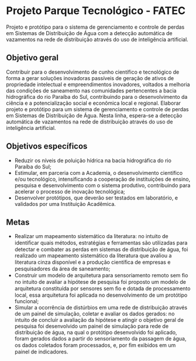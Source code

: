 # Projeto Parque Tecnológico - FATEC
Projeto e protótipo para o sistema de gerenciamento e controle de perdas em Sistemas de Distribuição de Água com a detecção automática de vazamentos na rede de distribuição através do uso de inteligência artificial.

## Objetivo geral
Contribuir para o desenvolvimento de cunho científico e tecnológico de forma a gerar soluções inovadoras passíveis de geração de ativos de propriedade intelectual e empreendimentos inovadores, voltados a melhoria das condições de saneamento nas comunidades pertencentes a bacia hidrográfica do rio Paraíba do Sul, contribuindo para o desenvolvimento da ciência e a potencialização social e econômica local e regional.
Elaborar projeto e protótipo para um sistema de gerenciamento e controle de perdas em Sistemas de Distribuição de Água. Nesta linha, espera-se a detecção automática de vazamentos na rede de distribuição através do uso de inteligência artificial.
## Objetivos específicos
* Reduzir os níveis de poluição hídrica na bacia hidrográfica do rio Paraíba do Sul;
* Estimular, em parceria com a Academia, o desenvolvimento científico e/ou tecnológico, intensificando a cooperação de instituições de ensino, pesquisa e desenvolvimento com o sistema produtivo, contribuindo para acelerar o processo de inovação tecnológica;
* Desenvolver protótipos, que deverão ser testados em laboratório, e validados por uma Instituição Acadêmica.
## Metas
* Realizar um mapeamento sistemático da literatura: no intuito de identiﬁcar quais métodos, estratégias e ferramentas são utilizadas para detectar e combater as perdas em sistemas de distribuição de água, foi realizado um mapeamento sistemático da literatura que avaliou a literatura cinza disponível e a produção cientíﬁca de empresas e pesquisadores da área de saneamento;
* Construir um modelo de arquitetura para sensoriamento remoto sem ﬁo no intuito de avaliar a hipótese de pesquisa foi proposto um modelo de arquitetura constituída por sensores sem ﬁo e dotada de processamento local, essa arquitetura foi aplicada no desenvolvimento de um protótipo funcional;
* Simular a ocorrência de distúrbios em uma rede de distribuição através de um  painel de simulação, coletar e avaliar os dados gerados: no intuito de concluir a avaliação da hipótese e atingir o objetivo geral de pesquisa foi desenvolvido  um painel de simulação para rede de distribuição de água, na qual o protótipo desenvolvido foi aplicado, foram gerados dados a partir do sensoriamento da passagem de água, os dados coletados foram processados, e, por ﬁm exibidos em um painel de indicadores.
